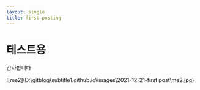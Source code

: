 ```yaml
---
layout: single
title: first posting
---
```

# 테스트용
감사합니다

![me2](D:\gitblog\subtitle1.github.io\images\2021-12-21-first post\me2.jpg)

